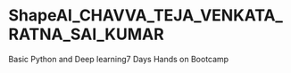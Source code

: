 # ShapeAI_CHAVVA_TEJA_VENKATA_RATNA_SAI_KUMAR
Basic Python and Deep learning7 Days Hands on Bootcamp

